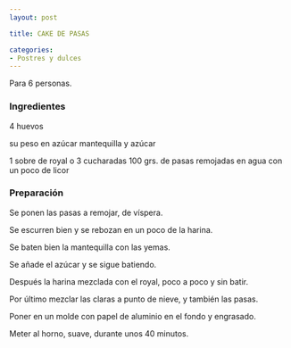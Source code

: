 ```yaml
---
layout: post

title: CAKE DE PASAS

categories:
- Postres y dulces
---
```

Para 6 personas.

<h3>Ingredientes</h3>
4 huevos

su peso en azúcar mantequilla y azúcar

1 sobre de royal o 3 cucharadas 100 grs. de pasas remojadas en agua con un poco de licor

<h3>Preparación</h3>
Se ponen las pasas a remojar, de víspera.

Se escurren bien y se rebozan en un poco de la harina.

Se baten bien la mantequilla con las yemas.

Se añade el azúcar y se sigue batiendo.

Después la harina mezclada con el royal, poco a poco y sin batir.

Por último mezclar las claras a punto de nieve, y también las pasas.

Poner en un molde con papel de aluminio en el fondo y engrasado.

Meter al horno, suave, durante unos 40 minutos.

